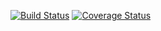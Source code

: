 [![Build Status](https://travis-ci.com/Mucomaximus/4Gewinnt.svg?branch=FileIO)](https://travis-ci.com/Mucomaximus/4Gewinnt)
[![Coverage Status](https://coveralls.io/repos/github/Mucomaximus/4Gewinnt/badge.svg?branch=FileIO)](https://coveralls.io/github/Mucomaximus/4Gewinnt?branch=FileIO)
